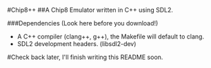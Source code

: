 #Chip8++
##A Chip8 Emulator written in C++ using SDL2.

###Dependencies (Look here before you download!)
- A C++ compiler (clang++, g++), the Makefile will default to clang.
- SDL2 development headers. (libsdl2-dev)

#Check back later, I'll finish writing this README soon.
